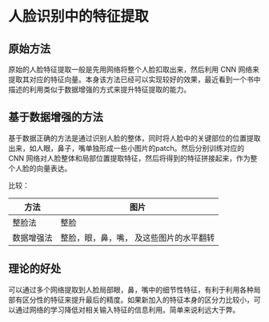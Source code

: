 # 人脸识别中的特征提取



## 原始方法

原始的人脸特征提取一般是先用网络将整个人脸扣取出来，然后利用 CNN 网络来提取其对应的特征向量。本身该方法已经可以实现较好的效果，最近看到一个书中描述的利用类似于数据增强的方式来提升特征提取的能力。

## 基于数据增强的方法

基于数据正确的方法是通过识别人脸的整体，同时将人脸中的关键部位的位置提取出来，如人眼，鼻子，嘴单独形成一些小图片的patch。然后分别训练对应的 CNN 网络对人脸整体和局部位置提取特征，然后将得到的特征拼接起来，作为整个人脸的向量表达。

比较：

| 方法       | 图片                                    |
| ---------- | --------------------------------------- |
| 整脸法     | 整脸                                    |
| 数据增强法 | 整脸，眼，鼻，嘴， 及这些图片的水平翻转 |

## 理论的好处

可以通过多个网络提取到人脸局部眼，鼻，嘴中的细节性特征，有利于利用各种局部有区分性的特征来提升最后的精度。如果新加入的特征本身的区分力比较小，可以通过网络的学习降低对相关输入特征的信息利用。简单来说利远大于弊。